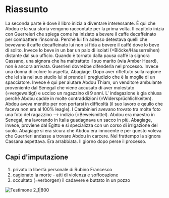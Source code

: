 # Riassunto
La seconda parte è dove il libro inizia a diventare interessante. È qui che Abdou e la sua storia vengono raccontate per la prima volta. Il capitolo inizia con Guerreieri che spiega come ha iniziato a bevere il caffe decaffeinato per combattere l'insonnia. Perchè lui fin adesso detestava quelli che bevevano il caffe decaffeinato lui non si fida a bevere il caffé dove lo beve di solito. Invece lo beve in un bar un paio di isolati (=Blöcke/Häuserreihen) distante dal suo ufficio.
Quando è tornato dalla pausa caffé la signora Cassano, una signora che ha maltrattato il suo marito (wia Amber Heard), non è ancora arrivata. Guerrieri dovrebbe difenderla nel processo. Invece una donna di colore lo aspetta, Abagiage. Dopo aver riflettuto sulla ragione che lei sia nel suo studio lui si prende il pregiudizio che è la moglie di un spacciatore. Invece è qui per aiutare Abdou Thiam, un venditore ambulante proveniente dal Senegal che viene accusato di aver molestato (=vergewaltigt) e ucciso un ragazzino di 9 anni. L' indagazione è gia chiusa perchè Abdou cadde in molte contraddizioni (=Widersprüchlichkeiten). Abdou aveva mentito per non portarsi in difficoltà (il suo lavoro e qeullo che faceva non era al 100% leagle). I Carabinieri avevano trovato tra molte foto una foto del ragazzino --> indizio (=Beweismittel).
Abdou era maestro in Senegal, ma lavorando in Italia guadagnava un sacco in più. Abagiage, invece, proviene dal Egitto e si specializza con un corso di irrigazione del suolo. Abagiage si era sicura che Abdou era innocente e per questo voleva che Guerrieri andasse a trovare Abdou in carcere.
Nel frattempo la signora Cassana aspettava. Era arrabbiata. Il giorno dopo perse il processo.


## Capi d'imputazione
1. privato la libertà personale di Rubino Francesco
2. cagionato la morte - atti di violenza e soffocazione
3. occultato (=verborgen) il cadavere e buttato in un pozzo

![Testimone 2_1|800](https://cdn.discordapp.com/attachments/818403821599457280/978327803810447421/testimone_2_1.png)